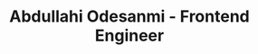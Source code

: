 ---
title: Abdullahi Odesanmi - Frontend Engineer
description: Frontend Engineer focused on building beautiful and functional user interfaces.
header: Abdullahi Odesanmi
brief: Frontend Engineer focused on building beautiful and functional user interfaces. Specializing in Vue, Nuxt, TypeScript and other web technologies. - ganbaru (頑張る)
pillText: Available for new projects
pillColor: bg-blue-500
links:
    -   name: hugeicons:github
        link: https://github.com/realabdullah
    -   name: hugeicons:linkedin-02
        link: https://www.linkedin.com/in/abdullahiodesanmi/
    -   name: hugeicons:mail-at-sign-02
        link: mailto:abdulodesanmi@gmail.com
    -   name: hugeicons:new-twitter
        link: https://x.com/realabd_
---